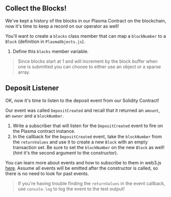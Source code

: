 ## Collect the Blocks! 

We've kept a history of the blocks in our Plasma Contract on the blockchain, now it's time to keep a record on our operator as well! 

You'll want to create a `blocks` class member that can map a `blockNumber` to a `Block` (definition in `PlasmaObjects.js`).

1. Define this `blocks` member variable.

> Since blocks start at 1 and will increment by the block buffer when one is submitted you can choose to either use an object or a sparse array. 

## Deposit Listener

OK, now it's time to listen to the deposit event from our Solidity Contract! 

Our event was called `DepositCreated` and recall that it returned an `amount`, an `owner` and a `blockNumber`. 

1. Write a subscriber that will listen for the `DepositCreated` event to fire on the Plasma contract instance. 
2. In the callback for the `DepositCreated` event, take the `blockNumber` from the `returnValues` and use it to create a new `Block` with an empty transaction set. Be sure to set the `blockNumber` on the new `Block` as well! (*hint* it's the second argument to the constructor).

You can learn more about events and how to subscribe to them in web3.js [here](https://web3js.readthedocs.io/en/1.0/web3-eth-contract.html#contract-events). Assume all events will be emitted after the constructor is called, so there is no need to look for past events. 

> If you're having trouble finding the `returnValues` in the event callback, use `console.log` to log the event to the test output! 